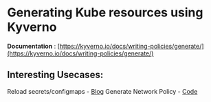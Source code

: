# Generating Kube resources using Kyverno

**Documentation** : [https://kyverno.io/docs/writing-policies/generate/](https://kyverno.io/docs/writing-policies/generate/)

## Interesting Usecases:
Reload secrets/configmaps - [Blog](https://neonmirrors.net/post/2022-09/reloading-secrets-and-configmaps-with-kyverno/)
Generate Network Policy - [Code](./add-netpol-ns.yaml)